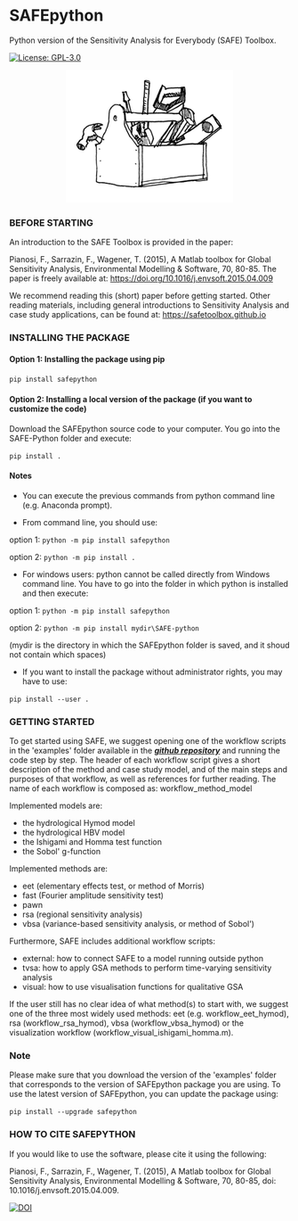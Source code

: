 # SAFEpython
Python version of the Sensitivity Analysis for Everybody (SAFE) Toolbox.

[![License: GPL-3.0](https://img.shields.io/badge/License-GPL3.0-yellow.svg)](https://www.gnu.org/licenses/gpl-3.0.en.html)

<p align="center">
<img src="https://raw.githubusercontent.com/SAFEtoolbox/SAFEtoolbox.github.io/main/drawing2.png" width = "300px">
</p>

### BEFORE STARTING

An introduction to the SAFE Toolbox is provided in the paper:

Pianosi, F., Sarrazin, F., Wagener, T. (2015), A Matlab toolbox for Global Sensitivity Analysis, Environmental Modelling & Software, 70, 80-85. The paper is freely available at: https://doi.org/10.1016/j.envsoft.2015.04.009

We recommend reading this (short) paper before getting started. Other reading materials, including general introductions to Sensitivity Analysis and case study applications, can be found at: https://safetoolbox.github.io

### INSTALLING THE PACKAGE

#### Option 1: Installing the package using pip

``pip install safepython``

#### Option 2: Installing a local version of the package (if you want to customize the code)

Download the SAFEpython source code to your computer. You go into the SAFE-Python folder and execute: 

``pip install .``

#### Notes

- You can execute the previous commands from python command line (e.g. Anaconda prompt). 

- From command line, you should use:

option 1: ``python -m pip install safepython``
	
option 2: ``python -m pip install .``

- For windows users: python cannot be called directly from Windows command line. You have to go into the folder in which python is installed and then execute:

option 1: ``python -m pip install safepython``
	
option 2: ``python -m pip install mydir\SAFE-python``

(mydir is the directory in which the SAFEpython folder is saved, and it shoud not contain which spaces)


- If you want to install the package without administrator rights, you may have to use:
	
``pip install --user .``


### GETTING STARTED

To get started using SAFE, we suggest opening one of the workflow scripts in the 'examples' folder available in the [**_github repository_**](https://github.com/SAFEtoolbox/SAFE-python) and running the code step by step. The header of each workflow script gives a short description of the method and case study model, and of the main steps and purposes of that workflow, as well as references for further reading. The name of each workflow is composed as: workflow_method_model

Implemented models are:
- the hydrological Hymod model 
- the hydrological HBV model 
- the Ishigami and Homma test function 
- the Sobol' g-function 

Implemented methods are:
- eet (elementary effects test, or method of Morris)
- fast (Fourier amplitude sensitivity test)
- pawn
- rsa (regional sensitivity analysis)
- vbsa (variance-based sensitivity analysis, or method of Sobol')

Furthermore, SAFE includes additional workflow scripts:
- external: how to connect SAFE to a model running outside python
- tvsa: how to apply GSA methods to perform time-varying sensitivity analysis 
- visual: how to use visualisation functions for qualitative GSA

If the user still has no clear idea of what method(s) to start with, we suggest one of the three most widely used methods: eet (e.g. workflow_eet_hymod), rsa (workflow_rsa_hymod), vbsa (workflow_vbsa_hymod) or the visualization workflow (workflow_visual_ishigami_homma.m).

### Note 

Please make sure that you download the version of the 'examples' folder that corresponds to the version of SAFEpython package you are using. To use the latest version of SAFEpython, you can update the package using: 

``pip install --upgrade safepython``

### HOW TO CITE SAFEPYTHON

If you would like to use the software, please cite it using the following:

Pianosi, F., Sarrazin, F., Wagener, T. (2015), A Matlab toolbox for Global Sensitivity Analysis, Environmental Modelling & Software, 70, 80-85, doi: 10.1016/j.envsoft.2015.04.009.

[![DOI](https://img.shields.io/badge/doi.org/10.1016/j.envsoft.2015.04.009-purple.svg)](https://doi.org/10.1016/j.envsoft.2015.04.009)
